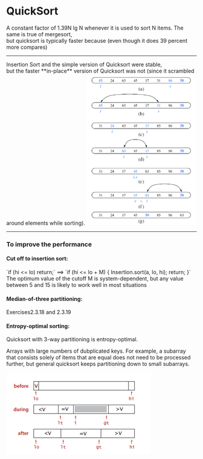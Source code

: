 # QuickSort

A constant factor of 1.39N lg N whenever it is used to sort N items. The same is true of mergesort,<br>
but quicksort is typically faster because (even though it does 39 percent more compares)
<hr>
Insertion Sort and the simple version of Quicksort were stable, <br> 
but the faster **in-place** version of Quicksort was not (since it scrambled around elements while sorting).

<img src="./QuickSort.png" height="400px">
<hr>
<h3>To improve the performance</h3>

<h4>Cut off to insertion sort:</h4> 
`if (hi <= lo) return;` ==> `if (hi <= lo + M) { Insertion.sort(a, lo, hi); return; }` <br>
The optimum value of the cutoff M is system-dependent, but any value between 5 and 15 is likely to work well in most situations

<h4>Median-of-three partitioning:</h4>
Exercises2.3.18 and 2.3.19 <br>

<h4>Entropy-optimal sorting:</h4> 
Quicksort with 3-way partitioning is entropy-optimal. 

Arrays with large numbers of dubplicated keys. For example, a subarray that consists solely of items that are equal does not
need to be processed further, but general quicksort keeps partitioning down to small subarrays.

<img src="./3WayPartitioning.png">
